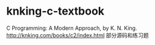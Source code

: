 # knking-c-textbook
C Programming: A Modern Approach, by K. N. King.  http://knking.com/books/c2/index.html  部分源码和练习题
